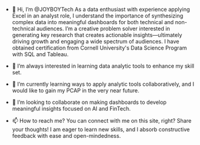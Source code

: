 - 👋 Hi, I’m @JOYBOYTech
As a data enthusiast with experience applying Excel in an analyst role, I understand the importance of synthesizing complex data into meaningful dashboards for both technical and non-technical audiences.
I’m a creative problem solver interested in generating key research that creates actionable insights—ultimately driving growth and engaging a wide spectrum of audiences.
I have obtained certification from Cornell University's Data Science Program with SQL and Tableau.

- 👀 I’m always interested in learning data analytic tools to enhance my skill set. 

- 🌱 I’m currently learning ways to apply analytic tools collaboratively, and I would like to gain my PCAP in the very near future.
 
- 💞️ I’m looking to collaborate on making dashboards to develop meaningful insights focused on AI and FinTech.

- 📫 How to reach me? You can connect with me on this site, right? Share your thoughts! I am eager to learn new skills, and I absorb constructive feedback with ease and open-mindedness. 

<!---
JOYBOYTech/JOYBOYTech is a ✨ special ✨ repository because its `README.md` (this file) appears on your GitHub profile.
You can click the Preview link to take a look at your changes.
--->
